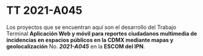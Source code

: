 # TT 2021-A045
Los proyectos que se encuentran aquí son el desarrollo del Trabajo Terminal **Aplicación Web y móvil para reportes ciudadanos multimedia de incidencias en espacios públicos en la CDMX mediante mapas y geolocalización** No. **_2021-A045_** en la **ESCOM del IPN**.